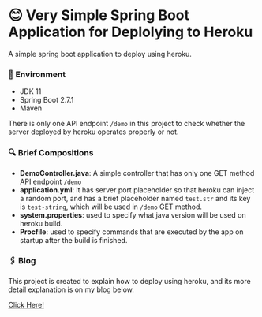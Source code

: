 # 😊 Very Simple Spring Boot Application for Deplolying to Heroku
A simple spring boot application to deploy using heroku.

### 🌳 Environment
- JDK 11
- Spring Boot 2.7.1
- Maven

There is only one API endpoint `/demo` in this project to check whether the server deployed by heroku operates properly or not.

### :mag: Brief Compositions
- **DemoController.java**: A simple controller that has only one GET method API endpoint `/demo`
- **application.yml**: it has server port placeholder so that heroku can inject a random port, and has a brief placeholder named `test.str` and its key is `test-string`, which will be used in `/demo` GET method.
- **system.properties**: used to specify what java version will be used on heroku build.
- **Procfile**: used to specify commands that are executed by the app on startup after the build is finished. 

### 🖇️ Blog
This project is created to explain how to deploy using heroku, and its more detail explanation is on my blog below.

[Click Here!](https://mad8e.tistory.com/entry/Spring-Boot-Maven-%ED%94%84%EB%A1%9C%EC%A0%9D%ED%8A%B8-Heroku-%EC%97%90-%EB%B0%B0%ED%8F%AC%ED%95%98%EA%B8%B0)
